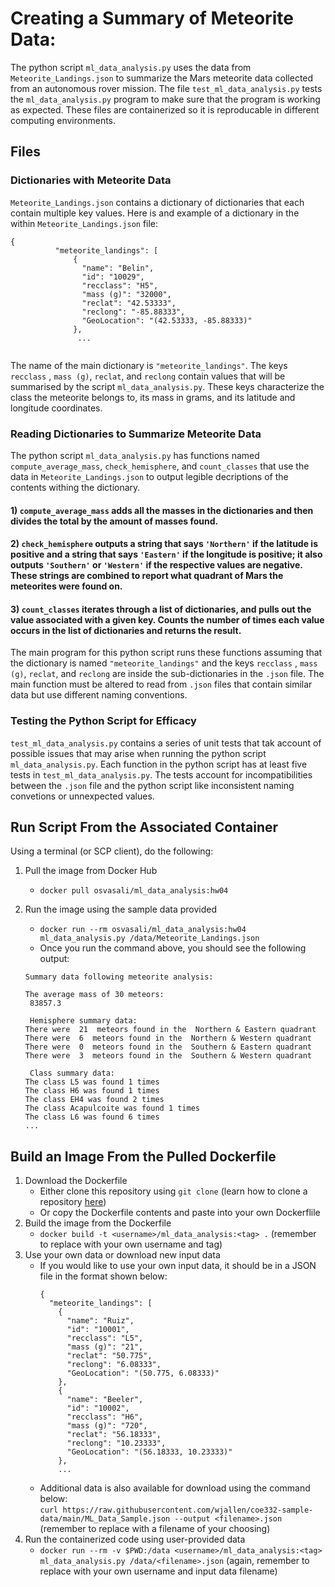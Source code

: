 # Creating a Summary of Meteorite Data:

The python script `ml_data_analysis.py` uses the data from `Meteorite_Landings.json` to summarize the Mars meteorite data collected from an autonomous rover mission. The file `test_ml_data_analysis.py` tests the `ml_data_analysis.py` program to make sure that the program is working as expected. These files are containerized so it is reproducable in different computing environments.   

## Files

### Dictionaries with Meteorite Data

`Meteorite_Landings.json` contains a dictionary of dictionaries that each contain multiple key values. Here is and example of a dictionary in the within `Meteorite_Landings.json` file:

```
{
          "meteorite_landings": [
              {
                "name": "Belin",
                "id": "10029",
                "recclass": "H5",
                "mass (g)": "32000",
                "reclat": "42.53333",
                "reclong": "-85.88333",
                "GeoLocation": "(42.53333, -85.88333)"
              },
               ...
      
```

The name of the main dictionary is `"meteorite_landings"`. The keys `recclass` , `mass (g)`, `reclat`, and `reclong` contain values that will be summarised by the script `ml_data_analysis.py`. These keys characterize the class the meteorite belongs to, its mass in grams, and its latitude and longitude coordinates.

### Reading Dictionaries to Summarize Meteorite Data

The python script `ml_data_analysis.py` has functions named `compute_average_mass`, `check_hemisphere`, and `count_classes` that use the data in `Meteorite_Landings.json` to output legible decriptions of the contents withing the dictionary. 

#### 1) `compute_average_mass` adds all the masses in the dictionaries and then divides the total by the amount of masses found. 
#### 2) `check_hemisphere` outputs a string that says `'Northern'` if the latitude is positive and a string that says `'Eastern'` if the longitude is positive; it also outputs `'Southern'` or `'Western'` if the respective values are negative. These strings are combined to report what quadrant of Mars the meteorites were found on.
#### 3) `count_classes` iterates through a list of dictionaries, and pulls out the value associated with a given key. Counts the number of times each value occurs in the list of dictionaries and returns the result.

The main program for this python script runs these functions assuming that the dictionary is named `"meteorite_landings"` and the keys `recclass` , `mass (g)`, `reclat`, and `reclong` are inside the sub-dictionaries in the `.json` file. The main function must be altered to read from `.json` files that contain similar data but use different naming conventions.

### Testing the Python Script for Efficacy

`test_ml_data_analysis.py` contains a series of unit tests that tak account of possible issues that may arise when running the python script `ml_data_analysis.py`. Each function in the python script has at least five tests in `test_ml_data_analysis.py`. The tests account for incompatibilities between the `.json` file and the python script like inconsistent naming convetions or unnexpected values.

## Run Script From the Associated Container

Using a terminal (or SCP client), do the following:

1. Pull the image from Docker Hub
      - `docker pull osvasali/ml_data_analysis:hw04`
  2. Run the image using the sample data provided
      - `docker run --rm osvasali/ml_data_analysis:hw04 ml_data_analysis.py /data/Meteorite_Landings.json`
      - Once you run the command above, you should see the following output: 

      ```
      Summary data following meteorite analysis:

      The average mass of 30 meteors:
       83857.3

       Hemisphere summary data:
      There were  21  meteors found in the  Northern & Eastern quadrant
      There were  6  meteors found in the  Northern & Western quadrant
      There were  0  meteors found in the  Southern & Eastern quadrant
      There were  3  meteors found in the  Southern & Western quadrant

       Class summary data:
      The class L5 was found 1 times
      The class H6 was found 1 times
      The class EH4 was found 2 times
      The class Acapulcoite was found 1 times
      The class L6 was found 6 times
      ...
      ```
      
## Build an Image From the Pulled Dockerfile

1. Download the Dockerfile
      - Either clone this repository using `git clone` (learn how to clone a repository [here](https://docs.github.com/en/repositories/creating-and-managing-repositories/cloning-a-repository))
      - Or copy the Dockerfile contents and paste into your own Dockerflile
  2. Build the image from the Dockerfile
      - `docker build -t <username>/ml_data_analysis:<tag> .` (remember to replace with your own username and tag)
  3. Use your own data or download new input data
      - If you would like to use your own input data, it should be in a JSON file in the format shown below:
        ```
        {
          "meteorite_landings": [
            {
              "name": "Ruiz",
              "id": "10001",
              "recclass": "L5",
              "mass (g)": "21",
              "reclat": "50.775",
              "reclong": "6.08333",
              "GeoLocation": "(50.775, 6.08333)"
            },
            {
              "name": "Beeler",
              "id": "10002",
              "recclass": "H6",
              "mass (g)": "720",
              "reclat": "56.18333",
              "reclong": "10.23333",
              "GeoLocation": "(56.18333, 10.23333)"
            },
            ...
        ```
       - Additional data is also available for download using the command below: <br />
         `curl https://raw.githubusercontent.com/wjallen/coe332-sample-data/main/ML_Data_Sample.json --output <filename>.json` (remember to replace with a filename of your choosing)
  5. Run the containerized code using user-provided data
      - `docker run --rm -v $PWD:/data <username>/ml_data_analysis:<tag> ml_data_analysis.py /data/<filename>.json` (again, remember to replace with your own username and input data filename)
